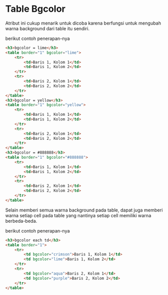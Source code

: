 # Table Bgcolor

Atribut ini cukup menarik untuk dicoba karena berfungsi untuk mengubah warna background dari table itu sendiri.

berikut contoh penerapan-nya

```html
<h3>bgcolor = lime</h3>
<table border="1" bgcolor="lime">
    <tr>
        <td>Baris 1, Kolom 1</td>
        <td>Baris 1, Kolom 2</td>
    </tr>
    <tr>
        <td>Baris 2, Kolom 1</td>
        <td>Baris 2, Kolom 2</td>
    </tr>
</table>
<h3>bgcolor = yellow</h3>
<table border="1" bgcolor="yellow">
    <tr>
        <td>Baris 1, Kolom 1</td>
        <td>Baris 1, Kolom 2</td>
    </tr>
    <tr>
        <td>Baris 2, Kolom 1</td>
        <td>Baris 2, Kolom 2</td>
    </tr>
</table>
<h3>bgcolor = #888888</h3>
<table border="1" bgcolor="#888888">
    <tr>
        <td>Baris 1, Kolom 1</td>
        <td>Baris 1, Kolom 2</td>
    </tr>
    <tr>
        <td>Baris 2, Kolom 1</td>
        <td>Baris 2, Kolom 2</td>
    </tr>
</table>
```

Selain memberi semua warna background pada table, dapat juga memberi warna setiap cell pada table yang nantinya setiap cell memiliki warna berbeda-beda.

berikut contoh penerapan-nya

```html
<h3>bgcolor each td</h3>
<table border="1">
    <tr>
        <td bgcolor="crimson">Baris 1, Kolom 1</td>
        <td bgcolor="lime">Baris 1, Kolom 2</td>
    </tr>
    <tr>
        <td bgcolor="aqua">Baris 2, Kolom 1</td>
        <td bgcolor="purple">Baris 2, Kolom 2</td>
    </tr>
</table>
```